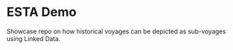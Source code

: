 # ESTA Demo
Showcase repo on how historical voyages can be depicted as sub-voyages using Linked Data.

